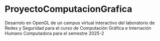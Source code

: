 # ProyectoComputacionGrafica
 Desarrolo en OpenGL de un campus virtual interactivo del laboratorio de Redes y Seguridad para el curso de Computación Gráfica e Interración Humano Computadora para el semestre 2025-2  
